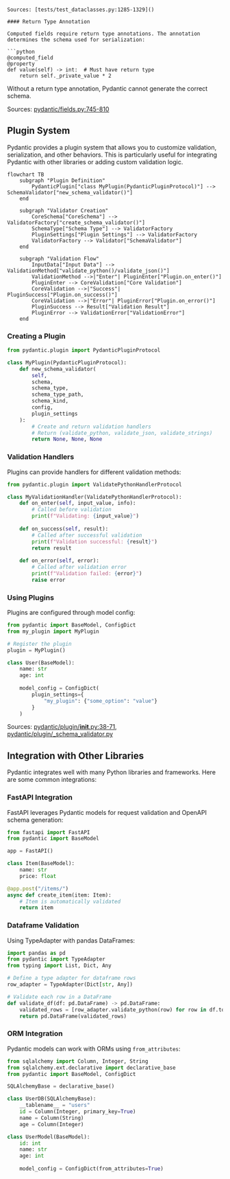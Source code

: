 ```

Sources: [tests/test_dataclasses.py:1285-1329]()

#### Return Type Annotation

Computed fields require return type annotations. The annotation determines the schema used for serialization:

```python
@computed_field
@property
def value(self) -> int:  # Must have return type
    return self._private_value * 2
```

Without a return type annotation, Pydantic cannot generate the correct schema.

Sources: [pydantic/fields.py:745-810]()

## Plugin System

Pydantic provides a plugin system that allows you to customize validation, serialization, and other behaviors. This is particularly useful for integrating Pydantic with other libraries or adding custom validation logic.

```mermaid
flowchart TB
    subgraph "Plugin Definition"
        PydanticPlugin["class MyPlugin(PydanticPluginProtocol)"] --> SchemaValidator["new_schema_validator()"]
    end
    
    subgraph "Validator Creation"
        CoreSchema["CoreSchema"] --> ValidatorFactory["create_schema_validator()"]
        SchemaType["Schema Type"] --> ValidatorFactory
        PluginSettings["Plugin Settings"] --> ValidatorFactory
        ValidatorFactory --> Validator["SchemaValidator"]
    end
    
    subgraph "Validation Flow"
        InputData["Input Data"] --> ValidationMethod["validate_python()/validate_json()"]
        ValidationMethod -->|"Enter"| PluginEnter["Plugin.on_enter()"]
        PluginEnter --> CoreValidation["Core Validation"]
        CoreValidation -->|"Success"| PluginSuccess["Plugin.on_success()"]
        CoreValidation -->|"Error"| PluginError["Plugin.on_error()"]
        PluginSuccess --> Result["Validation Result"]
        PluginError --> ValidationError["ValidationError"]
    end
```

### Creating a Plugin

```python
from pydantic.plugin import PydanticPluginProtocol

class MyPlugin(PydanticPluginProtocol):
    def new_schema_validator(
        self, 
        schema, 
        schema_type, 
        schema_type_path, 
        schema_kind, 
        config, 
        plugin_settings
    ):
        # Create and return validation handlers
        # Return (validate_python, validate_json, validate_strings)
        return None, None, None
```

### Validation Handlers

Plugins can provide handlers for different validation methods:

```python
from pydantic.plugin import ValidatePythonHandlerProtocol

class MyValidationHandler(ValidatePythonHandlerProtocol):
    def on_enter(self, input_value, info):
        # Called before validation
        print(f"Validating: {input_value}")
    
    def on_success(self, result):
        # Called after successful validation
        print(f"Validation successful: {result}")
        return result
    
    def on_error(self, error):
        # Called after validation error
        print(f"Validation failed: {error}")
        raise error
```

### Using Plugins

Plugins are configured through model config:

```python
from pydantic import BaseModel, ConfigDict
from my_plugin import MyPlugin

# Register the plugin
plugin = MyPlugin()

class User(BaseModel):
    name: str
    age: int
    
    model_config = ConfigDict(
        plugin_settings={
            "my_plugin": {"some_option": "value"}
        }
    )
```

Sources: [pydantic/plugin/__init__.py:38-71](), [pydantic/plugin/_schema_validator.py]()

## Integration with Other Libraries

Pydantic integrates well with many Python libraries and frameworks. Here are some common integrations:

### FastAPI Integration

FastAPI leverages Pydantic models for request validation and OpenAPI schema generation:

```python
from fastapi import FastAPI
from pydantic import BaseModel

app = FastAPI()

class Item(BaseModel):
    name: str
    price: float

@app.post("/items/")
async def create_item(item: Item):
    # Item is automatically validated
    return item
```

### Dataframe Validation

Using TypeAdapter with pandas DataFrames:

```python
import pandas as pd
from pydantic import TypeAdapter
from typing import List, Dict, Any

# Define a type adapter for dataframe rows
row_adapter = TypeAdapter(Dict[str, Any])

# Validate each row in a DataFrame
def validate_df(df: pd.DataFrame) -> pd.DataFrame:
    validated_rows = [row_adapter.validate_python(row) for row in df.to_dict(orient='records')]
    return pd.DataFrame(validated_rows)
```

### ORM Integration

Pydantic models can work with ORMs using `from_attributes`:

```python
from sqlalchemy import Column, Integer, String
from sqlalchemy.ext.declarative import declarative_base
from pydantic import BaseModel, ConfigDict

SQLAlchemyBase = declarative_base()

class UserDB(SQLAlchemyBase):
    __tablename__ = "users"
    id = Column(Integer, primary_key=True)
    name = Column(String)
    age = Column(Integer)

class UserModel(BaseModel):
    id: int
    name: str
    age: int
    
    model_config = ConfigDict(from_attributes=True)